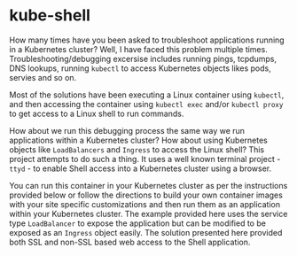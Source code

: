 # kube-shell

How many times have you been asked to troubleshoot applications running in a Kubernetes cluster? Well, I have faced this problem multiple times. Troubleshooting/debugging excersise includes running pings, tcpdumps, DNS lookups, running `kubectl` to access Kubernetes objects likes pods, servies and so on. 

Most of the solutions have been executing a Linux container using `kubectl`, and then accessing the container using  `kubectl exec` and/or `kubectl proxy` to get access to a Linux shell to run commands. 

How about we run this debugging process the same way we run applications within a Kubernetes cluster? How about using Kubernetes objects like `LoadBalancers` and `Ingress` to access the Linux shell? This project attempts to do such a thing. It uses a well known terminal project - `ttyd` - to enable Shell access into a Kubernetes cluster using a browser. 

You can run this container in your Kubernetes cluster as per the instructions provided below or follow the directions to build your own container images with your site specific customizations and then run them as an application within your Kubernetes cluster. The example provided here uses the service type `LoadBalancer` to expose the application but can be modified to be exposed as an `Ingress` object easily. The solution presented here provided both SSL and non-SSL based web access to the Shell application. 

